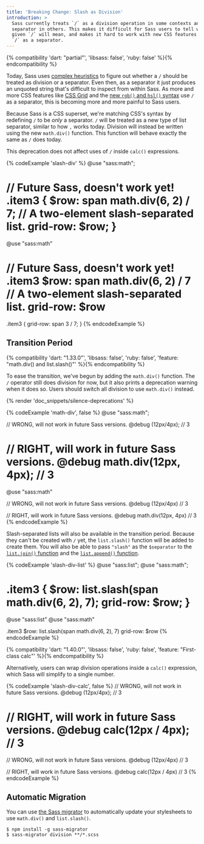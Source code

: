 ```yaml
---
title: 'Breaking Change: Slash as Division'
introduction: >
  Sass currently treats `/` as a division operation in some contexts and a
  separator in others. This makes it difficult for Sass users to tell what any
  given `/` will mean, and makes it hard to work with new CSS features that use
  `/` as a separator.
---
```


{% compatibility 'dart: "partial"', 'libsass: false', 'ruby: false' %}{% endcompatibility %}

Today, Sass uses [complex heuristics][] to figure out whether a `/` should be
treated as division or a separator. Even then, as a separator it just produces
an unquoted string that's difficult to inspect from within Sass. As more and
more CSS features like [CSS Grid][] and the [new `rgb()` and `hsl()` syntax][]
use `/` as a separator, this is becoming more and more painful to Sass users.

[complex heuristics]: /documentation/operators/numeric#slash-separated-values
[CSS Grid]: https://developer.mozilla.org/en-US/docs/Web/CSS/grid-row
[new `rgb()` and `hsl()` syntax]: https://drafts.csswg.org/css-color/#rgb-functions

Because Sass is a CSS superset, we're matching CSS's syntax by redefining `/` to
be *only* a separator. `/` will be treated as a new type of list separator,
similar to how `,` works today. Division will instead be written using the new
`math.div()` function. This function will behave exactly the same as `/` does
today.

This deprecation does not affect uses of `/` inside `calc()` expressions.

{% codeExample 'slash-div' %}
  @use "sass:math";

  // Future Sass, doesn't work yet!
  .item3 {
    $row: span math.div(6, 2) / 7; // A two-element slash-separated list.
    grid-row: $row;
  }
  ===
  @use "sass:math"

  // Future Sass, doesn't work yet!
  .item3
    $row: span math.div(6, 2) / 7 // A two-element slash-separated list.
    grid-row: $row
  ===
  .item3 {
    grid-row: span 3 / 7;
  }
{% endcodeExample %}

## Transition Period

{% compatibility 'dart: "1.33.0"', 'libsass: false', 'ruby: false', 'feature: "math.div() and list.slash()"' %}{% endcompatibility %}

To ease the transition, we've begun by adding the `math.div()` function. The `/`
operator still does division for now, but it also prints a deprecation warning
when it does so. Users should switch all division to use `math.div()` instead.

{% render 'doc_snippets/silence-deprecations' %}

{% codeExample 'math-div', false %}
  @use "sass:math";

  // WRONG, will not work in future Sass versions.
  @debug (12px/4px); // 3

  // RIGHT, will work in future Sass versions.
  @debug math.div(12px, 4px); // 3
  ===
  @use "sass:math"

  // WRONG, will not work in future Sass versions.
  @debug (12px/4px) // 3

  // RIGHT, will work in future Sass versions.
  @debug math.div(12px, 4px) // 3
{% endcodeExample %}

Slash-separated lists will also be available in the transition period. Because
they can't be created with `/` yet, the `list.slash()` function will be added to
create them. You will also be able to pass `"slash"` as the `$separator` to the
[`list.join()` function][] and the [`list.append()` function][].

[`list.join()` function]: /documentation/modules/list#join
[`list.append()` function]: /documentation/modules/list#append

{% codeExample 'slash-div-list' %}
  @use "sass:list";
  @use "sass:math";

  .item3 {
    $row: list.slash(span math.div(6, 2), 7);
    grid-row: $row;
  }
  ===
  @use "sass:list"
  @use "sass:math"

  .item3
    $row: list.slash(span math.div(6, 2), 7)
    grid-row: $row
{% endcodeExample %}

{% compatibility 'dart: "1.40.0"', 'libsass: false', 'ruby: false', 'feature: "First-class calc"' %}{% endcompatibility %}

Alternatively, users can wrap division operations inside a `calc()` expression,
which Sass will simplify to a single number.

{% codeExample 'slash-div-calc', false %}
  // WRONG, will not work in future Sass versions.
  @debug (12px/4px); // 3

  // RIGHT, will work in future Sass versions.
  @debug calc(12px / 4px); // 3
  ===
  // WRONG, will not work in future Sass versions.
  @debug (12px/4px) // 3

  // RIGHT, will work in future Sass versions.
  @debug calc(12px / 4px) // 3
{% endcodeExample %}

## Automatic Migration

You can use [the Sass migrator][] to automatically update your stylesheets to
use `math.div()` and `list.slash()`.

[the Sass migrator]: https://github.com/sass/migrator#readme

```shellsession
$ npm install -g sass-migrator
$ sass-migrator division **/*.scss
```
